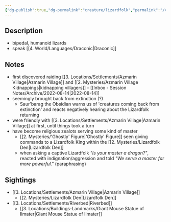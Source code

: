 ```yaml
---
{"dg-publish":true,"dg-permalink":"creature/lizardfolk","permalink":"/creature/lizardfolk/"}
---
```


## Description
- bipedal, humanoid lizards
- speak [[4. World/Languages/Draconic\|Draconic]]

## Notes
- first discovered raiding [[3. Locations/Settlements/Azmarin Village\|Azmarin Village]] and [[2. Mysteries/Azmarin Village Kidnappings\|kidnapping villagers]] - [[Inbox - Session Notes/Archive/2022-08-14\|2022-08-14]]
- seemingly brought back from extinction (?)
	- Saur'barag the Obsidian warns us of 'creatures coming back from extinction' and reacts negatively hearing about the Lizardfolk returning
- were friendly with [[3. Locations/Settlements/Azmarin Village\|Azmarin Village]] at first, until things took a turn
- have become religious zealots serving some kind of master
	- [[2. Mysteries/'Ghostly' Figure\|'Ghostly' Figure]] seen giving commands to a Lizardfolk King within the [[2. Mysteries/Lizardfolk Den\|Lizardfolk Den]]
	- when asking a captive Lizardfolk *"Is your master a dragon?"*, reacted with indignation/aggression and told *"We serve a master far more powerful."* (paraphrasing)

## Sightings
- [[3. Locations/Settlements/Azmarin Village\|Azmarin Village]]
	- [[2. Mysteries/Lizardfolk Den\|Lizardfolk Den]]
- [[3. Locations/Settlements/Riverbed\|Riverbed]]
	- [[3. Locations/Buildings-Landmarks/Giant Mouse Statue of Ilmater\|Giant Mouse Statue of Ilmater]]